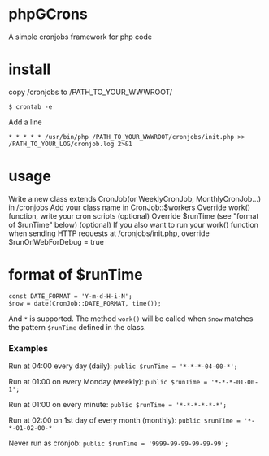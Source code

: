 # phpGCrons
A simple cronjobs framework for php code

# install

copy /cronjobs to /PATH_TO_YOUR_WWWROOT/
```
$ crontab -e
```
Add a line
```
* * * * * /usr/bin/php /PATH_TO_YOUR_WWWROOT/cronjobs/init.php >> /PATH_TO_YOUR_LOG/cronjob.log 2>&1
```

# usage

Write a new class extends CronJob(or WeeklyCronJob, MonthlyCronJob...) in /cronjobs
Add your class name in CronJob::$workers
Override work() function, write your cron scripts
(optional) Override $runTime (see "format of $runTime" below)
(optional) If you also want to run your work() function when sending HTTP requests at /cronjobs/init.php, override $runOnWebForDebug = true

# format of $runTime
```
const DATE_FORMAT = 'Y-m-d-H-i-N';
$now = date(CronJob::DATE_FORMAT, time());
```
And `*` is supported.
The method `work()` will be called when `$now` matches the pattern `$runTime` defined in the class.

### Examples
Run at 04:00 every day (daily):
```public $runTime = '*-*-*-04-00-*';```

Run at 01:00 on every Monday (weekly):
```public $runTime = '*-*-*-01-00-1';```

Run at 01:00 on every minute:
```public $runTime = '*-*-*-*-*-*';```

Run at 02:00 on 1st day of every month (monthly):
```public $runTime = '*-*-01-02-00-*'```

Never run as cronjob:
```public $runTime = '9999-99-99-99-99-99';```